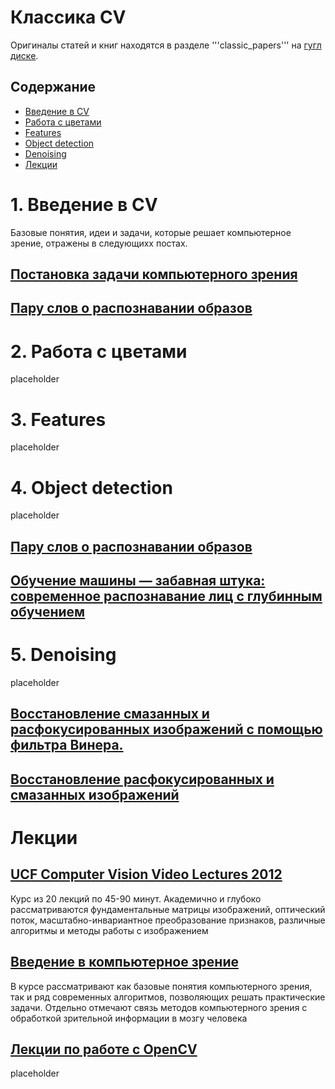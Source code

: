 # Классика CV

Оригиналы статей и книг находятся в разделе '''classic_papers''' на [гугл диске](https://drive.google.com/drive/u/1/folders/1KuU9N9RAQjvAJnYnVIWo1lSk8Nejttjc).

## Содержание
* [Введение в CV](#overview)
* [Работа с цветами](#colors)
* [Features](#features)
* [Object detection](#detection)
* [Denoising](#denoising)
* [Лекции](#lectures)



# 1. Введение в CV <a class="anchor" id="overview"></a>

Базовые понятия, идеи и задачи, которые решает компьютерное зрение, отражены в следующихх постах.

## [Постановка задачи компьютерного зрения](https://habr.com/ru/post/274725/)

## [Пару слов о распознавании образов](https://habr.com/ru/post/208090/)


# 2. Работа с цветами <a class="anchor" id="colors"></a>

placeholder

# 3. Features <a class="anchor" id="features"></a>

placeholder

# 4. Object detection <a class="anchor" id="detection"></a>
placeholder

## [Пару слов о распознавании образов](https://habr.com/ru/post/208090/)

## [Обучение машины — забавная штука: современное распознавание лиц с глубинным обучением](https://habr.com/ru/post/306568/)


# 5. Denoising <a class="anchor" id="denoising"></a>
placeholder

## [Восстановление смазанных и расфокусированных изображений с помощью фильтра Винера.](https://habr.com/ru/post/424987/)

## [Восстановление расфокусированных и смазанных изображений](https://habr.com/ru/post/136853/)

# Лекции <a class="anchor" id="lectures"></a>

## [UCF Computer Vision Video Lectures 2012](https://www.youtube.com/playlist?list=PLd3hlSJsX_Imk_BPmB_H3AQjFKZS9XgZm)

Курс из 20 лекций по 45-90 минут. Академично и глубоко рассматриваются фундаментальные матрицы изображений, оптический поток, масштабно-инвариантное преобразование признаков, различные алгоритмы и методы работы с изображением

## [Введение в компьютерное зрение](https://www.lektorium.tv/course/22847)

В курсе рассматривают как базовые понятия компьютерного зрения, так и ряд современных алгоритмов, позволяющих решать практические задачи. Отдельно отмечают связь методов компьютерного зрения с обработкой зрительной информации в мозгу человека

## [Лекции по работе с OpenCV](https://www.lektorium.tv/speaker/2895)
placeholder


